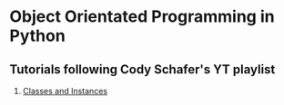 # Object Orientated Programming in Python

## Tutorials following Cody Schafer's YT playlist

1. [Classes and Instances](1_Classes_And_Instances.py)